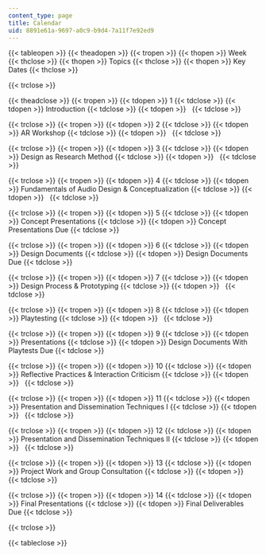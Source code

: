 ```yaml
---
content_type: page
title: Calendar
uid: 8891e61a-9697-a0c9-b9d4-7a11f7e92ed9
---
```


{{< tableopen >}}
{{< theadopen >}}
{{< tropen >}}
{{< thopen >}}
Week
{{< thclose >}}
{{< thopen >}}
Topics
{{< thclose >}}
{{< thopen >}}
Key Dates
{{< thclose >}}

{{< trclose >}}

{{< theadclose >}}
{{< tropen >}}
{{< tdopen >}}
1
{{< tdclose >}}
{{< tdopen >}}
Introduction
{{< tdclose >}}
{{< tdopen >}}
 
{{< tdclose >}}

{{< trclose >}}
{{< tropen >}}
{{< tdopen >}}
2
{{< tdclose >}}
{{< tdopen >}}
AR Workshop
{{< tdclose >}}
{{< tdopen >}}
 
{{< tdclose >}}

{{< trclose >}}
{{< tropen >}}
{{< tdopen >}}
3
{{< tdclose >}}
{{< tdopen >}}
Design as Research Method
{{< tdclose >}}
{{< tdopen >}}
 
{{< tdclose >}}

{{< trclose >}}
{{< tropen >}}
{{< tdopen >}}
4
{{< tdclose >}}
{{< tdopen >}}
Fundamentals of Audio Design & Conceptualization
{{< tdclose >}}
{{< tdopen >}}
 
{{< tdclose >}}

{{< trclose >}}
{{< tropen >}}
{{< tdopen >}}
5
{{< tdclose >}}
{{< tdopen >}}
Concept Presentations
{{< tdclose >}}
{{< tdopen >}}
Concept Presentations Due
{{< tdclose >}}

{{< trclose >}}
{{< tropen >}}
{{< tdopen >}}
6
{{< tdclose >}}
{{< tdopen >}}
Design Documents
{{< tdclose >}}
{{< tdopen >}}
Design Documents Due
{{< tdclose >}}

{{< trclose >}}
{{< tropen >}}
{{< tdopen >}}
7
{{< tdclose >}}
{{< tdopen >}}
Design Process & Prototyping
{{< tdclose >}}
{{< tdopen >}}
 
{{< tdclose >}}

{{< trclose >}}
{{< tropen >}}
{{< tdopen >}}
8
{{< tdclose >}}
{{< tdopen >}}
Playtesting
{{< tdclose >}}
{{< tdopen >}}
 
{{< tdclose >}}

{{< trclose >}}
{{< tropen >}}
{{< tdopen >}}
9
{{< tdclose >}}
{{< tdopen >}}
Presentations
{{< tdclose >}}
{{< tdopen >}}
Design Documents With Playtests Due
{{< tdclose >}}

{{< trclose >}}
{{< tropen >}}
{{< tdopen >}}
10
{{< tdclose >}}
{{< tdopen >}}
Reflective Practices & Interaction Criticism
{{< tdclose >}}
{{< tdopen >}}
 
{{< tdclose >}}

{{< trclose >}}
{{< tropen >}}
{{< tdopen >}}
11
{{< tdclose >}}
{{< tdopen >}}
Presentation and Dissemination Techniques I
{{< tdclose >}}
{{< tdopen >}}
 
{{< tdclose >}}

{{< trclose >}}
{{< tropen >}}
{{< tdopen >}}
12
{{< tdclose >}}
{{< tdopen >}}
Presentation and Dissemination Techniques II
{{< tdclose >}}
{{< tdopen >}}
 
{{< tdclose >}}

{{< trclose >}}
{{< tropen >}}
{{< tdopen >}}
13
{{< tdclose >}}
{{< tdopen >}}
Project Work and Group Consultation
{{< tdclose >}}
{{< tdopen >}}
 
{{< tdclose >}}

{{< trclose >}}
{{< tropen >}}
{{< tdopen >}}
14
{{< tdclose >}}
{{< tdopen >}}
Final Presentations
{{< tdclose >}}
{{< tdopen >}}
Final Deliverables Due
{{< tdclose >}}

{{< trclose >}}

{{< tableclose >}}